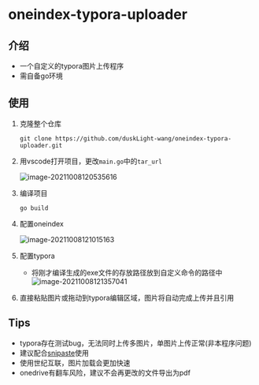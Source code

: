 # oneindex-typora-uploader

## 介绍

+ 一个自定义的typora图片上传程序
+ 需自备go环境

## 使用

1. 克隆整个仓库

   ```
   git clone https://github.com/duskLight-wang/oneindex-typora-uploader.git
   ```

2. 用vscode打开项目，更改`main.go`中的`tar_url`

   ![image-20211008120535616](http://cloud.dusklight.top/images/2021/10/08/K5RVZTBjm9/image-20211008120535616.png)
3. 编译项目
   
   ```
   go build
   ```
4. 配置oneindex

   ![image-20211008121015163](http://cloud.dusklight.top/images/2021/10/08/RnuVfdkTqU/image-20211008121015163.png)

5. 配置typora
 
   + 将刚才编译生成的exe文件的存放路径放到自定义命令的路径中
   ![image-20211008121357041](http://cloud.dusklight.top/images/2021/10/08/xTIJ7W6el1/image-20211008121357041.png)

6. 直接粘贴图片或拖动到typora编辑区域，图片将自动完成上传并且引用

## Tips

+ typora存在测试bug，无法同时上传多图片，单图片上传正常(非本程序问题)
+ 建议配合[snipaste](https://www.snipaste.com/)使用
+ 使用世纪互联，图片加载会更加快速
+ onedrive有翻车风险，建议不会再更改的文件导出为pdf

